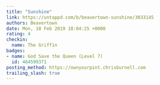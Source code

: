 ```yaml
---
title: "Sunshine"
link: https://untappd.com/b/beavertown-sunshine/3033145
authors: Beavertown
date: Mon, 18 Feb 2019 18:04:25 +0000
rating: 4
checkin:
  name: The Griffin
badges:
- name: God Save the Queen (Level 7)
  id: 464599371
posting_method: https://ownyourpint.chrisburnell.com
trailing_slash: true
---
```

